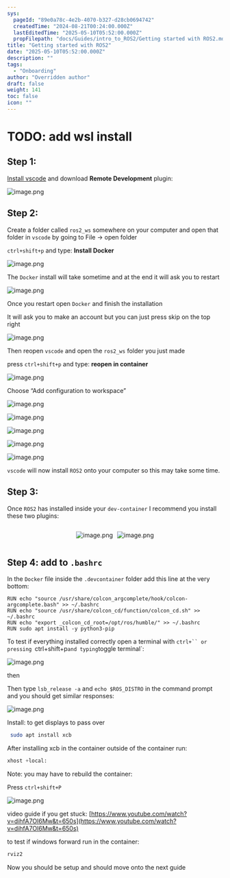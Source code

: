 ```yaml
---
sys:
  pageId: "89e0a78c-4e2b-4070-b327-d28cb0694742"
  createdTime: "2024-08-21T00:24:00.000Z"
  lastEditedTime: "2025-05-10T05:52:00.000Z"
  propFilepath: "docs/Guides/intro_to_ROS2/Getting started with ROS2.md"
title: "Getting started with ROS2"
date: "2025-05-10T05:52:00.000Z"
description: ""
tags:
  - "Onboarding"
author: "Overridden author"
draft: false
weight: 141
toc: false
icon: ""
---
```


# TODO: add wsl install

## Step 1:

[Install vscode](https://code.visualstudio.com/download) and download **Remote Development** plugin:

![image.png](https://prod-files-secure.s3.us-west-2.amazonaws.com/d518164a-d88e-44d1-a4ee-3adb3bd8bce0/efb52993-1881-4a40-b95e-6f020334f022/image.png?X-Amz-Algorithm=AWS4-HMAC-SHA256&X-Amz-Content-Sha256=UNSIGNED-PAYLOAD&X-Amz-Credential=ASIAZI2LB46675YSF4WV%2F20250605%2Fus-west-2%2Fs3%2Faws4_request&X-Amz-Date=20250605T061334Z&X-Amz-Expires=3600&X-Amz-Security-Token=IQoJb3JpZ2luX2VjEGYaCXVzLXdlc3QtMiJGMEQCIF05zGX%2FS47prVuyENpCStq4w2FI7gbn9FCw98C72xRCAiBgP5I6p8vgdsclDNQnJGCgMa%2Bn%2BCy%2F5gtDlOZZBknjeir%2FAwg%2FEAAaDDYzNzQyMzE4MzgwNSIM56qCOCpPu6Rqo11uKtwDRIcI79PwegmH7qW9wmRgUdhPb13uRbjmuKCVHxdByebvVz92YS9W%2BboWszZVC1ECxkeTQzG56wUTkUbdxhPbn1eRLD6EF%2B62NPvHJqP74ksaxwU2QQ8C%2FujQcmPjK5tWcPOxQtdkAMJErGSYK3LVYFbMS%2FzopqixFC9vJdcanOsQZ939vUGTj05ghw3wlnBcXvEyEqONI7uAeUXR6%2FM%2Fs9EhJMJzLHPWYQgDRQZlKHaksAFovJVdq8BNnH43Jmu%2BUflCdZ%2BrJlOAPg7q5vqu8zSTC7izkG%2B6s5sYcg3JS3s5x3g3BsON2mL0hzoBhOpU2m1qCwZNg2SLTK5WoCxgxrXoEsDJLwexmY8sn3N9lEzwsywEEh8AJsUe1MOb%2F0jMA%2BKB8Bkw0d35o9aP5tH7F1t0VIeIywslsfpgbq1Uq6ay0vZq2jWJZuqg51F5eqkYTgGvaWAxQB8unnWad%2B98iHNoGWJYvfwOJ3XGD7qSgQxX%2BWQ5F6Drr%2Bx73hs0yWRHQpiTrXFf33CTte1mhLEd1UNMauTN4MtcZmrZYWNj709XWrrC1pgwp1JLEZmLyakhjtL6uZKja75yIQv7vm83z4npzHoofo9Lc13PsFn%2FeHsc6V8KhnuX2YZ1yhows%2BWEwgY6pgGYFlv2y7LAdK8ULRt8Dm3lGsHW7ujunoi7UsvEm%2B2ce8O21aiKAoFpLxllyWbSGXVxHxvCoib3UMP7FogksIlDItiZsljES9t7uD%2B3EWzwu0tNjMRRp9PSsqSRkUemXJUlhIJcNoj0ruHW9ZZPElfkrfEdTCvAqco0TCgjXxnfBX4hYbPGlgCoozNuOrSRKoHX5vzjbTOuvAUjYBSetOnPFORDrOZa&X-Amz-Signature=374d6537928b01763b16e25324338e5c0cc4cc1a5beb1009a2424cf4aceb09a3&X-Amz-SignedHeaders=host&x-id=GetObject)

## Step 2:

Create a folder called `ros2_ws` somewhere on your computer and open that folder in `vscode` by going to File → open folder 

`ctrl+shift+p` and type: **Install Docker**

![image.png](https://prod-files-secure.s3.us-west-2.amazonaws.com/d518164a-d88e-44d1-a4ee-3adb3bd8bce0/2269dc0e-1cd5-47ff-bceb-c04ad9b2eab0/image.png?X-Amz-Algorithm=AWS4-HMAC-SHA256&X-Amz-Content-Sha256=UNSIGNED-PAYLOAD&X-Amz-Credential=ASIAZI2LB46675YSF4WV%2F20250605%2Fus-west-2%2Fs3%2Faws4_request&X-Amz-Date=20250605T061334Z&X-Amz-Expires=3600&X-Amz-Security-Token=IQoJb3JpZ2luX2VjEGYaCXVzLXdlc3QtMiJGMEQCIF05zGX%2FS47prVuyENpCStq4w2FI7gbn9FCw98C72xRCAiBgP5I6p8vgdsclDNQnJGCgMa%2Bn%2BCy%2F5gtDlOZZBknjeir%2FAwg%2FEAAaDDYzNzQyMzE4MzgwNSIM56qCOCpPu6Rqo11uKtwDRIcI79PwegmH7qW9wmRgUdhPb13uRbjmuKCVHxdByebvVz92YS9W%2BboWszZVC1ECxkeTQzG56wUTkUbdxhPbn1eRLD6EF%2B62NPvHJqP74ksaxwU2QQ8C%2FujQcmPjK5tWcPOxQtdkAMJErGSYK3LVYFbMS%2FzopqixFC9vJdcanOsQZ939vUGTj05ghw3wlnBcXvEyEqONI7uAeUXR6%2FM%2Fs9EhJMJzLHPWYQgDRQZlKHaksAFovJVdq8BNnH43Jmu%2BUflCdZ%2BrJlOAPg7q5vqu8zSTC7izkG%2B6s5sYcg3JS3s5x3g3BsON2mL0hzoBhOpU2m1qCwZNg2SLTK5WoCxgxrXoEsDJLwexmY8sn3N9lEzwsywEEh8AJsUe1MOb%2F0jMA%2BKB8Bkw0d35o9aP5tH7F1t0VIeIywslsfpgbq1Uq6ay0vZq2jWJZuqg51F5eqkYTgGvaWAxQB8unnWad%2B98iHNoGWJYvfwOJ3XGD7qSgQxX%2BWQ5F6Drr%2Bx73hs0yWRHQpiTrXFf33CTte1mhLEd1UNMauTN4MtcZmrZYWNj709XWrrC1pgwp1JLEZmLyakhjtL6uZKja75yIQv7vm83z4npzHoofo9Lc13PsFn%2FeHsc6V8KhnuX2YZ1yhows%2BWEwgY6pgGYFlv2y7LAdK8ULRt8Dm3lGsHW7ujunoi7UsvEm%2B2ce8O21aiKAoFpLxllyWbSGXVxHxvCoib3UMP7FogksIlDItiZsljES9t7uD%2B3EWzwu0tNjMRRp9PSsqSRkUemXJUlhIJcNoj0ruHW9ZZPElfkrfEdTCvAqco0TCgjXxnfBX4hYbPGlgCoozNuOrSRKoHX5vzjbTOuvAUjYBSetOnPFORDrOZa&X-Amz-Signature=11199a0a5dec443191e701891823aa33f20cbe4fa2d1c7492b5006bb53b42169&X-Amz-SignedHeaders=host&x-id=GetObject)

The `Docker` install will take sometime and at the end it will ask you to restart

![image.png](https://prod-files-secure.s3.us-west-2.amazonaws.com/d518164a-d88e-44d1-a4ee-3adb3bd8bce0/ed233f78-be33-4b1f-b89c-9c346c0e961e/image.png?X-Amz-Algorithm=AWS4-HMAC-SHA256&X-Amz-Content-Sha256=UNSIGNED-PAYLOAD&X-Amz-Credential=ASIAZI2LB46675YSF4WV%2F20250605%2Fus-west-2%2Fs3%2Faws4_request&X-Amz-Date=20250605T061334Z&X-Amz-Expires=3600&X-Amz-Security-Token=IQoJb3JpZ2luX2VjEGYaCXVzLXdlc3QtMiJGMEQCIF05zGX%2FS47prVuyENpCStq4w2FI7gbn9FCw98C72xRCAiBgP5I6p8vgdsclDNQnJGCgMa%2Bn%2BCy%2F5gtDlOZZBknjeir%2FAwg%2FEAAaDDYzNzQyMzE4MzgwNSIM56qCOCpPu6Rqo11uKtwDRIcI79PwegmH7qW9wmRgUdhPb13uRbjmuKCVHxdByebvVz92YS9W%2BboWszZVC1ECxkeTQzG56wUTkUbdxhPbn1eRLD6EF%2B62NPvHJqP74ksaxwU2QQ8C%2FujQcmPjK5tWcPOxQtdkAMJErGSYK3LVYFbMS%2FzopqixFC9vJdcanOsQZ939vUGTj05ghw3wlnBcXvEyEqONI7uAeUXR6%2FM%2Fs9EhJMJzLHPWYQgDRQZlKHaksAFovJVdq8BNnH43Jmu%2BUflCdZ%2BrJlOAPg7q5vqu8zSTC7izkG%2B6s5sYcg3JS3s5x3g3BsON2mL0hzoBhOpU2m1qCwZNg2SLTK5WoCxgxrXoEsDJLwexmY8sn3N9lEzwsywEEh8AJsUe1MOb%2F0jMA%2BKB8Bkw0d35o9aP5tH7F1t0VIeIywslsfpgbq1Uq6ay0vZq2jWJZuqg51F5eqkYTgGvaWAxQB8unnWad%2B98iHNoGWJYvfwOJ3XGD7qSgQxX%2BWQ5F6Drr%2Bx73hs0yWRHQpiTrXFf33CTte1mhLEd1UNMauTN4MtcZmrZYWNj709XWrrC1pgwp1JLEZmLyakhjtL6uZKja75yIQv7vm83z4npzHoofo9Lc13PsFn%2FeHsc6V8KhnuX2YZ1yhows%2BWEwgY6pgGYFlv2y7LAdK8ULRt8Dm3lGsHW7ujunoi7UsvEm%2B2ce8O21aiKAoFpLxllyWbSGXVxHxvCoib3UMP7FogksIlDItiZsljES9t7uD%2B3EWzwu0tNjMRRp9PSsqSRkUemXJUlhIJcNoj0ruHW9ZZPElfkrfEdTCvAqco0TCgjXxnfBX4hYbPGlgCoozNuOrSRKoHX5vzjbTOuvAUjYBSetOnPFORDrOZa&X-Amz-Signature=52ec8f85893f28d25e3f6fb22a30559770661a84702a99c074ad43b68fead7b6&X-Amz-SignedHeaders=host&x-id=GetObject)

Once you restart open `Docker` and finish the installation

It will ask you to make an account but you can just press skip on the top right

![image.png](https://prod-files-secure.s3.us-west-2.amazonaws.com/d518164a-d88e-44d1-a4ee-3adb3bd8bce0/21010ad9-1659-4fd9-9f59-9932a09b2a3d/image.png?X-Amz-Algorithm=AWS4-HMAC-SHA256&X-Amz-Content-Sha256=UNSIGNED-PAYLOAD&X-Amz-Credential=ASIAZI2LB46675YSF4WV%2F20250605%2Fus-west-2%2Fs3%2Faws4_request&X-Amz-Date=20250605T061334Z&X-Amz-Expires=3600&X-Amz-Security-Token=IQoJb3JpZ2luX2VjEGYaCXVzLXdlc3QtMiJGMEQCIF05zGX%2FS47prVuyENpCStq4w2FI7gbn9FCw98C72xRCAiBgP5I6p8vgdsclDNQnJGCgMa%2Bn%2BCy%2F5gtDlOZZBknjeir%2FAwg%2FEAAaDDYzNzQyMzE4MzgwNSIM56qCOCpPu6Rqo11uKtwDRIcI79PwegmH7qW9wmRgUdhPb13uRbjmuKCVHxdByebvVz92YS9W%2BboWszZVC1ECxkeTQzG56wUTkUbdxhPbn1eRLD6EF%2B62NPvHJqP74ksaxwU2QQ8C%2FujQcmPjK5tWcPOxQtdkAMJErGSYK3LVYFbMS%2FzopqixFC9vJdcanOsQZ939vUGTj05ghw3wlnBcXvEyEqONI7uAeUXR6%2FM%2Fs9EhJMJzLHPWYQgDRQZlKHaksAFovJVdq8BNnH43Jmu%2BUflCdZ%2BrJlOAPg7q5vqu8zSTC7izkG%2B6s5sYcg3JS3s5x3g3BsON2mL0hzoBhOpU2m1qCwZNg2SLTK5WoCxgxrXoEsDJLwexmY8sn3N9lEzwsywEEh8AJsUe1MOb%2F0jMA%2BKB8Bkw0d35o9aP5tH7F1t0VIeIywslsfpgbq1Uq6ay0vZq2jWJZuqg51F5eqkYTgGvaWAxQB8unnWad%2B98iHNoGWJYvfwOJ3XGD7qSgQxX%2BWQ5F6Drr%2Bx73hs0yWRHQpiTrXFf33CTte1mhLEd1UNMauTN4MtcZmrZYWNj709XWrrC1pgwp1JLEZmLyakhjtL6uZKja75yIQv7vm83z4npzHoofo9Lc13PsFn%2FeHsc6V8KhnuX2YZ1yhows%2BWEwgY6pgGYFlv2y7LAdK8ULRt8Dm3lGsHW7ujunoi7UsvEm%2B2ce8O21aiKAoFpLxllyWbSGXVxHxvCoib3UMP7FogksIlDItiZsljES9t7uD%2B3EWzwu0tNjMRRp9PSsqSRkUemXJUlhIJcNoj0ruHW9ZZPElfkrfEdTCvAqco0TCgjXxnfBX4hYbPGlgCoozNuOrSRKoHX5vzjbTOuvAUjYBSetOnPFORDrOZa&X-Amz-Signature=c0448e29f12b2722baaa47a5822a39cea19e756575b39597454da3b4c1f87f1c&X-Amz-SignedHeaders=host&x-id=GetObject)

Then reopen `vscode` and open the `ros2_ws` folder you just made

press `ctrl+shift+p` and type: **reopen in container**

![image.png](https://prod-files-secure.s3.us-west-2.amazonaws.com/d518164a-d88e-44d1-a4ee-3adb3bd8bce0/4e93b8c2-41ad-488c-8095-c74205196118/image.png?X-Amz-Algorithm=AWS4-HMAC-SHA256&X-Amz-Content-Sha256=UNSIGNED-PAYLOAD&X-Amz-Credential=ASIAZI2LB46675YSF4WV%2F20250605%2Fus-west-2%2Fs3%2Faws4_request&X-Amz-Date=20250605T061334Z&X-Amz-Expires=3600&X-Amz-Security-Token=IQoJb3JpZ2luX2VjEGYaCXVzLXdlc3QtMiJGMEQCIF05zGX%2FS47prVuyENpCStq4w2FI7gbn9FCw98C72xRCAiBgP5I6p8vgdsclDNQnJGCgMa%2Bn%2BCy%2F5gtDlOZZBknjeir%2FAwg%2FEAAaDDYzNzQyMzE4MzgwNSIM56qCOCpPu6Rqo11uKtwDRIcI79PwegmH7qW9wmRgUdhPb13uRbjmuKCVHxdByebvVz92YS9W%2BboWszZVC1ECxkeTQzG56wUTkUbdxhPbn1eRLD6EF%2B62NPvHJqP74ksaxwU2QQ8C%2FujQcmPjK5tWcPOxQtdkAMJErGSYK3LVYFbMS%2FzopqixFC9vJdcanOsQZ939vUGTj05ghw3wlnBcXvEyEqONI7uAeUXR6%2FM%2Fs9EhJMJzLHPWYQgDRQZlKHaksAFovJVdq8BNnH43Jmu%2BUflCdZ%2BrJlOAPg7q5vqu8zSTC7izkG%2B6s5sYcg3JS3s5x3g3BsON2mL0hzoBhOpU2m1qCwZNg2SLTK5WoCxgxrXoEsDJLwexmY8sn3N9lEzwsywEEh8AJsUe1MOb%2F0jMA%2BKB8Bkw0d35o9aP5tH7F1t0VIeIywslsfpgbq1Uq6ay0vZq2jWJZuqg51F5eqkYTgGvaWAxQB8unnWad%2B98iHNoGWJYvfwOJ3XGD7qSgQxX%2BWQ5F6Drr%2Bx73hs0yWRHQpiTrXFf33CTte1mhLEd1UNMauTN4MtcZmrZYWNj709XWrrC1pgwp1JLEZmLyakhjtL6uZKja75yIQv7vm83z4npzHoofo9Lc13PsFn%2FeHsc6V8KhnuX2YZ1yhows%2BWEwgY6pgGYFlv2y7LAdK8ULRt8Dm3lGsHW7ujunoi7UsvEm%2B2ce8O21aiKAoFpLxllyWbSGXVxHxvCoib3UMP7FogksIlDItiZsljES9t7uD%2B3EWzwu0tNjMRRp9PSsqSRkUemXJUlhIJcNoj0ruHW9ZZPElfkrfEdTCvAqco0TCgjXxnfBX4hYbPGlgCoozNuOrSRKoHX5vzjbTOuvAUjYBSetOnPFORDrOZa&X-Amz-Signature=287c8ab5fc3398c9b4457e3f28b1b9eecd2f0e8d9c68bf87211aeee3fba273ab&X-Amz-SignedHeaders=host&x-id=GetObject)

Choose “Add configuration to workspace”

![image.png](https://prod-files-secure.s3.us-west-2.amazonaws.com/d518164a-d88e-44d1-a4ee-3adb3bd8bce0/9560b282-5060-4989-ba37-97e7b2c22476/image.png?X-Amz-Algorithm=AWS4-HMAC-SHA256&X-Amz-Content-Sha256=UNSIGNED-PAYLOAD&X-Amz-Credential=ASIAZI2LB46675YSF4WV%2F20250605%2Fus-west-2%2Fs3%2Faws4_request&X-Amz-Date=20250605T061334Z&X-Amz-Expires=3600&X-Amz-Security-Token=IQoJb3JpZ2luX2VjEGYaCXVzLXdlc3QtMiJGMEQCIF05zGX%2FS47prVuyENpCStq4w2FI7gbn9FCw98C72xRCAiBgP5I6p8vgdsclDNQnJGCgMa%2Bn%2BCy%2F5gtDlOZZBknjeir%2FAwg%2FEAAaDDYzNzQyMzE4MzgwNSIM56qCOCpPu6Rqo11uKtwDRIcI79PwegmH7qW9wmRgUdhPb13uRbjmuKCVHxdByebvVz92YS9W%2BboWszZVC1ECxkeTQzG56wUTkUbdxhPbn1eRLD6EF%2B62NPvHJqP74ksaxwU2QQ8C%2FujQcmPjK5tWcPOxQtdkAMJErGSYK3LVYFbMS%2FzopqixFC9vJdcanOsQZ939vUGTj05ghw3wlnBcXvEyEqONI7uAeUXR6%2FM%2Fs9EhJMJzLHPWYQgDRQZlKHaksAFovJVdq8BNnH43Jmu%2BUflCdZ%2BrJlOAPg7q5vqu8zSTC7izkG%2B6s5sYcg3JS3s5x3g3BsON2mL0hzoBhOpU2m1qCwZNg2SLTK5WoCxgxrXoEsDJLwexmY8sn3N9lEzwsywEEh8AJsUe1MOb%2F0jMA%2BKB8Bkw0d35o9aP5tH7F1t0VIeIywslsfpgbq1Uq6ay0vZq2jWJZuqg51F5eqkYTgGvaWAxQB8unnWad%2B98iHNoGWJYvfwOJ3XGD7qSgQxX%2BWQ5F6Drr%2Bx73hs0yWRHQpiTrXFf33CTte1mhLEd1UNMauTN4MtcZmrZYWNj709XWrrC1pgwp1JLEZmLyakhjtL6uZKja75yIQv7vm83z4npzHoofo9Lc13PsFn%2FeHsc6V8KhnuX2YZ1yhows%2BWEwgY6pgGYFlv2y7LAdK8ULRt8Dm3lGsHW7ujunoi7UsvEm%2B2ce8O21aiKAoFpLxllyWbSGXVxHxvCoib3UMP7FogksIlDItiZsljES9t7uD%2B3EWzwu0tNjMRRp9PSsqSRkUemXJUlhIJcNoj0ruHW9ZZPElfkrfEdTCvAqco0TCgjXxnfBX4hYbPGlgCoozNuOrSRKoHX5vzjbTOuvAUjYBSetOnPFORDrOZa&X-Amz-Signature=5b48177c6a9b28ef3c047a7c66fa877828719c8d8afe17ef0da11b967dad247b&X-Amz-SignedHeaders=host&x-id=GetObject)

![image.png](https://prod-files-secure.s3.us-west-2.amazonaws.com/d518164a-d88e-44d1-a4ee-3adb3bd8bce0/2ee63f81-886b-48e8-a553-dc6e5eac99e4/image.png?X-Amz-Algorithm=AWS4-HMAC-SHA256&X-Amz-Content-Sha256=UNSIGNED-PAYLOAD&X-Amz-Credential=ASIAZI2LB46675YSF4WV%2F20250605%2Fus-west-2%2Fs3%2Faws4_request&X-Amz-Date=20250605T061334Z&X-Amz-Expires=3600&X-Amz-Security-Token=IQoJb3JpZ2luX2VjEGYaCXVzLXdlc3QtMiJGMEQCIF05zGX%2FS47prVuyENpCStq4w2FI7gbn9FCw98C72xRCAiBgP5I6p8vgdsclDNQnJGCgMa%2Bn%2BCy%2F5gtDlOZZBknjeir%2FAwg%2FEAAaDDYzNzQyMzE4MzgwNSIM56qCOCpPu6Rqo11uKtwDRIcI79PwegmH7qW9wmRgUdhPb13uRbjmuKCVHxdByebvVz92YS9W%2BboWszZVC1ECxkeTQzG56wUTkUbdxhPbn1eRLD6EF%2B62NPvHJqP74ksaxwU2QQ8C%2FujQcmPjK5tWcPOxQtdkAMJErGSYK3LVYFbMS%2FzopqixFC9vJdcanOsQZ939vUGTj05ghw3wlnBcXvEyEqONI7uAeUXR6%2FM%2Fs9EhJMJzLHPWYQgDRQZlKHaksAFovJVdq8BNnH43Jmu%2BUflCdZ%2BrJlOAPg7q5vqu8zSTC7izkG%2B6s5sYcg3JS3s5x3g3BsON2mL0hzoBhOpU2m1qCwZNg2SLTK5WoCxgxrXoEsDJLwexmY8sn3N9lEzwsywEEh8AJsUe1MOb%2F0jMA%2BKB8Bkw0d35o9aP5tH7F1t0VIeIywslsfpgbq1Uq6ay0vZq2jWJZuqg51F5eqkYTgGvaWAxQB8unnWad%2B98iHNoGWJYvfwOJ3XGD7qSgQxX%2BWQ5F6Drr%2Bx73hs0yWRHQpiTrXFf33CTte1mhLEd1UNMauTN4MtcZmrZYWNj709XWrrC1pgwp1JLEZmLyakhjtL6uZKja75yIQv7vm83z4npzHoofo9Lc13PsFn%2FeHsc6V8KhnuX2YZ1yhows%2BWEwgY6pgGYFlv2y7LAdK8ULRt8Dm3lGsHW7ujunoi7UsvEm%2B2ce8O21aiKAoFpLxllyWbSGXVxHxvCoib3UMP7FogksIlDItiZsljES9t7uD%2B3EWzwu0tNjMRRp9PSsqSRkUemXJUlhIJcNoj0ruHW9ZZPElfkrfEdTCvAqco0TCgjXxnfBX4hYbPGlgCoozNuOrSRKoHX5vzjbTOuvAUjYBSetOnPFORDrOZa&X-Amz-Signature=e807fc88d353d41455bdc6eeab6571e653038a1607a7c9e471982b5e28155c52&X-Amz-SignedHeaders=host&x-id=GetObject)

![image.png](https://prod-files-secure.s3.us-west-2.amazonaws.com/d518164a-d88e-44d1-a4ee-3adb3bd8bce0/ae1580b2-b048-407e-aed9-b584224a7a04/image.png?X-Amz-Algorithm=AWS4-HMAC-SHA256&X-Amz-Content-Sha256=UNSIGNED-PAYLOAD&X-Amz-Credential=ASIAZI2LB46675YSF4WV%2F20250605%2Fus-west-2%2Fs3%2Faws4_request&X-Amz-Date=20250605T061334Z&X-Amz-Expires=3600&X-Amz-Security-Token=IQoJb3JpZ2luX2VjEGYaCXVzLXdlc3QtMiJGMEQCIF05zGX%2FS47prVuyENpCStq4w2FI7gbn9FCw98C72xRCAiBgP5I6p8vgdsclDNQnJGCgMa%2Bn%2BCy%2F5gtDlOZZBknjeir%2FAwg%2FEAAaDDYzNzQyMzE4MzgwNSIM56qCOCpPu6Rqo11uKtwDRIcI79PwegmH7qW9wmRgUdhPb13uRbjmuKCVHxdByebvVz92YS9W%2BboWszZVC1ECxkeTQzG56wUTkUbdxhPbn1eRLD6EF%2B62NPvHJqP74ksaxwU2QQ8C%2FujQcmPjK5tWcPOxQtdkAMJErGSYK3LVYFbMS%2FzopqixFC9vJdcanOsQZ939vUGTj05ghw3wlnBcXvEyEqONI7uAeUXR6%2FM%2Fs9EhJMJzLHPWYQgDRQZlKHaksAFovJVdq8BNnH43Jmu%2BUflCdZ%2BrJlOAPg7q5vqu8zSTC7izkG%2B6s5sYcg3JS3s5x3g3BsON2mL0hzoBhOpU2m1qCwZNg2SLTK5WoCxgxrXoEsDJLwexmY8sn3N9lEzwsywEEh8AJsUe1MOb%2F0jMA%2BKB8Bkw0d35o9aP5tH7F1t0VIeIywslsfpgbq1Uq6ay0vZq2jWJZuqg51F5eqkYTgGvaWAxQB8unnWad%2B98iHNoGWJYvfwOJ3XGD7qSgQxX%2BWQ5F6Drr%2Bx73hs0yWRHQpiTrXFf33CTte1mhLEd1UNMauTN4MtcZmrZYWNj709XWrrC1pgwp1JLEZmLyakhjtL6uZKja75yIQv7vm83z4npzHoofo9Lc13PsFn%2FeHsc6V8KhnuX2YZ1yhows%2BWEwgY6pgGYFlv2y7LAdK8ULRt8Dm3lGsHW7ujunoi7UsvEm%2B2ce8O21aiKAoFpLxllyWbSGXVxHxvCoib3UMP7FogksIlDItiZsljES9t7uD%2B3EWzwu0tNjMRRp9PSsqSRkUemXJUlhIJcNoj0ruHW9ZZPElfkrfEdTCvAqco0TCgjXxnfBX4hYbPGlgCoozNuOrSRKoHX5vzjbTOuvAUjYBSetOnPFORDrOZa&X-Amz-Signature=5f4f77715785a04edd63d45aa4b43484d5482d809ddd042ac64fb7f89644e2d9&X-Amz-SignedHeaders=host&x-id=GetObject)

![image.png](https://prod-files-secure.s3.us-west-2.amazonaws.com/d518164a-d88e-44d1-a4ee-3adb3bd8bce0/53255b28-f75e-430f-b9e3-c0ac8577e42b/image.png?X-Amz-Algorithm=AWS4-HMAC-SHA256&X-Amz-Content-Sha256=UNSIGNED-PAYLOAD&X-Amz-Credential=ASIAZI2LB46675YSF4WV%2F20250605%2Fus-west-2%2Fs3%2Faws4_request&X-Amz-Date=20250605T061334Z&X-Amz-Expires=3600&X-Amz-Security-Token=IQoJb3JpZ2luX2VjEGYaCXVzLXdlc3QtMiJGMEQCIF05zGX%2FS47prVuyENpCStq4w2FI7gbn9FCw98C72xRCAiBgP5I6p8vgdsclDNQnJGCgMa%2Bn%2BCy%2F5gtDlOZZBknjeir%2FAwg%2FEAAaDDYzNzQyMzE4MzgwNSIM56qCOCpPu6Rqo11uKtwDRIcI79PwegmH7qW9wmRgUdhPb13uRbjmuKCVHxdByebvVz92YS9W%2BboWszZVC1ECxkeTQzG56wUTkUbdxhPbn1eRLD6EF%2B62NPvHJqP74ksaxwU2QQ8C%2FujQcmPjK5tWcPOxQtdkAMJErGSYK3LVYFbMS%2FzopqixFC9vJdcanOsQZ939vUGTj05ghw3wlnBcXvEyEqONI7uAeUXR6%2FM%2Fs9EhJMJzLHPWYQgDRQZlKHaksAFovJVdq8BNnH43Jmu%2BUflCdZ%2BrJlOAPg7q5vqu8zSTC7izkG%2B6s5sYcg3JS3s5x3g3BsON2mL0hzoBhOpU2m1qCwZNg2SLTK5WoCxgxrXoEsDJLwexmY8sn3N9lEzwsywEEh8AJsUe1MOb%2F0jMA%2BKB8Bkw0d35o9aP5tH7F1t0VIeIywslsfpgbq1Uq6ay0vZq2jWJZuqg51F5eqkYTgGvaWAxQB8unnWad%2B98iHNoGWJYvfwOJ3XGD7qSgQxX%2BWQ5F6Drr%2Bx73hs0yWRHQpiTrXFf33CTte1mhLEd1UNMauTN4MtcZmrZYWNj709XWrrC1pgwp1JLEZmLyakhjtL6uZKja75yIQv7vm83z4npzHoofo9Lc13PsFn%2FeHsc6V8KhnuX2YZ1yhows%2BWEwgY6pgGYFlv2y7LAdK8ULRt8Dm3lGsHW7ujunoi7UsvEm%2B2ce8O21aiKAoFpLxllyWbSGXVxHxvCoib3UMP7FogksIlDItiZsljES9t7uD%2B3EWzwu0tNjMRRp9PSsqSRkUemXJUlhIJcNoj0ruHW9ZZPElfkrfEdTCvAqco0TCgjXxnfBX4hYbPGlgCoozNuOrSRKoHX5vzjbTOuvAUjYBSetOnPFORDrOZa&X-Amz-Signature=e249e6709b47eca81314500272fd36943a7392fd7f4471831f47970343f73b62&X-Amz-SignedHeaders=host&x-id=GetObject)

![image.png](https://prod-files-secure.s3.us-west-2.amazonaws.com/d518164a-d88e-44d1-a4ee-3adb3bd8bce0/7c562767-5af9-4ffb-97d1-327bcdf4ee00/image.png?X-Amz-Algorithm=AWS4-HMAC-SHA256&X-Amz-Content-Sha256=UNSIGNED-PAYLOAD&X-Amz-Credential=ASIAZI2LB46675YSF4WV%2F20250605%2Fus-west-2%2Fs3%2Faws4_request&X-Amz-Date=20250605T061334Z&X-Amz-Expires=3600&X-Amz-Security-Token=IQoJb3JpZ2luX2VjEGYaCXVzLXdlc3QtMiJGMEQCIF05zGX%2FS47prVuyENpCStq4w2FI7gbn9FCw98C72xRCAiBgP5I6p8vgdsclDNQnJGCgMa%2Bn%2BCy%2F5gtDlOZZBknjeir%2FAwg%2FEAAaDDYzNzQyMzE4MzgwNSIM56qCOCpPu6Rqo11uKtwDRIcI79PwegmH7qW9wmRgUdhPb13uRbjmuKCVHxdByebvVz92YS9W%2BboWszZVC1ECxkeTQzG56wUTkUbdxhPbn1eRLD6EF%2B62NPvHJqP74ksaxwU2QQ8C%2FujQcmPjK5tWcPOxQtdkAMJErGSYK3LVYFbMS%2FzopqixFC9vJdcanOsQZ939vUGTj05ghw3wlnBcXvEyEqONI7uAeUXR6%2FM%2Fs9EhJMJzLHPWYQgDRQZlKHaksAFovJVdq8BNnH43Jmu%2BUflCdZ%2BrJlOAPg7q5vqu8zSTC7izkG%2B6s5sYcg3JS3s5x3g3BsON2mL0hzoBhOpU2m1qCwZNg2SLTK5WoCxgxrXoEsDJLwexmY8sn3N9lEzwsywEEh8AJsUe1MOb%2F0jMA%2BKB8Bkw0d35o9aP5tH7F1t0VIeIywslsfpgbq1Uq6ay0vZq2jWJZuqg51F5eqkYTgGvaWAxQB8unnWad%2B98iHNoGWJYvfwOJ3XGD7qSgQxX%2BWQ5F6Drr%2Bx73hs0yWRHQpiTrXFf33CTte1mhLEd1UNMauTN4MtcZmrZYWNj709XWrrC1pgwp1JLEZmLyakhjtL6uZKja75yIQv7vm83z4npzHoofo9Lc13PsFn%2FeHsc6V8KhnuX2YZ1yhows%2BWEwgY6pgGYFlv2y7LAdK8ULRt8Dm3lGsHW7ujunoi7UsvEm%2B2ce8O21aiKAoFpLxllyWbSGXVxHxvCoib3UMP7FogksIlDItiZsljES9t7uD%2B3EWzwu0tNjMRRp9PSsqSRkUemXJUlhIJcNoj0ruHW9ZZPElfkrfEdTCvAqco0TCgjXxnfBX4hYbPGlgCoozNuOrSRKoHX5vzjbTOuvAUjYBSetOnPFORDrOZa&X-Amz-Signature=a3c8c5aa5d029b2044ff06ff7906d673f40832635fb8b7c74084be13e73c51d1&X-Amz-SignedHeaders=host&x-id=GetObject)

`vscode` will now install `ROS2` onto your computer so this may take some time.

## Step 3:

Once `ROS2` has installed inside your `dev-container` I recommend you install these two plugins:

<div style="display: flex;flex-direction: row; column-gap:10px; max-width: 630px;justify-content: center;">
<div>

![image.png](https://prod-files-secure.s3.us-west-2.amazonaws.com/d518164a-d88e-44d1-a4ee-3adb3bd8bce0/3fc3d550-5a54-4ba1-ba6b-faa01cdb7369/image.png?X-Amz-Algorithm=AWS4-HMAC-SHA256&X-Amz-Content-Sha256=UNSIGNED-PAYLOAD&X-Amz-Credential=ASIAZI2LB466UBQXEEEZ%2F20250605%2Fus-west-2%2Fs3%2Faws4_request&X-Amz-Date=20250605T061336Z&X-Amz-Expires=3600&X-Amz-Security-Token=IQoJb3JpZ2luX2VjEGYaCXVzLXdlc3QtMiJGMEQCIDhPTKkG0lzexw%2B70T5YOeYhQJ9u9p47o%2Ftc1E38IjQDAiBSk4UI3Op8TZ%2BTbPuFbMqkUox3b1EoVbRf7OZeDjTZbir%2FAwg%2FEAAaDDYzNzQyMzE4MzgwNSIMh7wshBeamgUccY%2BAKtwDImotXs2Sz8OZPVCeqkfZHAh6E%2FT%2BVrJgBEX4l%2F541MQnu%2FhzL2WoUgXxJrzgwHwMzWafi9zDdwzxHtU9tbvESo5akCWbZCY0NnUmUTcp791%2F71sVJ38lMkWwitjJCtsC08eE0dCMuOQzWO%2BbA4IkPHFQ7U2op94X9%2FtsPNIshluZ3ndLVMaOKLIPNKUvFb%2FeRZQbb0w3yYYMu4daof80LpN93SSVRK74A9eKKYq2Kd9dU88LAymeTHr%2BPEI1ceqMwROQiqKeum4a3F4MCHpC5X7K6YIcTqgbSGoNMRiDAdI1Sa8DqHDOGvCN%2BgNIqzN%2FZgnRZjhpNK6KQzghoBXeADXPioUanjQfd9s0C45JHPO3AAGh5YHHlhnjRT%2F7IThamF86ZnzaZcu1qR0zdYu7GTWYxvbUaEt5ufYrwcgNg2B23LWeLaR86jjYTwaXWtFIt%2FFRllTyyt3XuFZnV9cPepYJsc3bQDAuqz1Ah3dB4BpqJJf%2BP303BgVy11fSNsIOB9hSJol6KkgBGK%2BV%2Bm2TgM3UxPz3e6UwS9BcRWjMPhtbrojhZpPC8hf08MmNAtssXkMKZzbzGvANIZzwv5FH76n7mkx3ze4mChxiAWN%2Bj4JI7ScVOaqiUHWE%2FQ8wr%2BWEwgY6pgFivAomxyaucBUvhTOJQHuKH70edOHDzhqz2CbZeumLXgTlnHE0e7InQBgRKgfl%2BfdRsgoqkxb2IPp3RJ68DZlTIaDph8BiABn7w9s1g0VLcixt68tNcESIMppSL6r1lKFH6kiSEP8RDACylanaPzu8%2FMTpSjExVMIBIlGE4cmxhpbiw6Oe3OWf01kcQuqp%2Fd%2B6rtYLtOm77yqzR8mc0eOEHHxhmlWO&X-Amz-Signature=90ddec2654266942c1ab56d8b520a068f3fb77bf9627ffab72a7d273a8d190bf&X-Amz-SignedHeaders=host&x-id=GetObject)

</div>
<div>

![image.png](https://prod-files-secure.s3.us-west-2.amazonaws.com/d518164a-d88e-44d1-a4ee-3adb3bd8bce0/d994cc66-13c2-4093-a5a3-f84cf4601a82/image.png?X-Amz-Algorithm=AWS4-HMAC-SHA256&X-Amz-Content-Sha256=UNSIGNED-PAYLOAD&X-Amz-Credential=ASIAZI2LB466RTE3DMYA%2F20250605%2Fus-west-2%2Fs3%2Faws4_request&X-Amz-Date=20250605T061336Z&X-Amz-Expires=3600&X-Amz-Security-Token=IQoJb3JpZ2luX2VjEGYaCXVzLXdlc3QtMiJHMEUCIA3YluP0PQeVMwyVHeF5E0YYNzsB9p1bGXbjl2yfs6z0AiEAjke3fYiTeXIYJ0SG5F04%2FPo7N%2F4u%2B2fYmS9V4ZXJRg4q%2FwMIPxAAGgw2Mzc0MjMxODM4MDUiDL4NNIh1hNbYK4J1eyrcA0qr8v7GCN0endnjbhNUA9wHsD%2BR%2BkII5I7cNzLPdZh14lFERUCIOwVu7G%2F31FsLZRims7GXveRc1Ssi9JzpNTE0e4HmYj5RCHJ3AB85hijfwEIaglqi5vykBbvaHshy5t6SzYw6e9JL%2BrmgrNwXh6UNtht0Se7QD26bv6goykQmGKI7Z%2F30JVtuJYIV9R%2FMvchTHOcXPD417gUPy2PaonA0g%2BSvxLCmEZrz%2FP9yYYwSleNgF26BzVFX1oR08qfOwwP1ed%2BpdniINRkNiLnI3TkMk1JQ4M%2BURJGaTyHWa4MAdhrFsb93ji4ZF%2BYnG2oI3JxOwV%2BPWa70lcnhBwPT2z8e%2FYaRn430lJ7ZLCwRO32Nk4QJ8qyAUILTfeGI3manPtBSN97V2g7RZw1mmRFieLi%2BG9DzdjaV6dW2dPId%2FD4DlJQDRb6Q%2BAYFwjEZ05SbKt0YulblMgKyX6024v7dDCPH7QCIs8GiuBE6HyKyYjzMGUmWHpnSCau7cLEfFi8HWM26f31F24ndkV8OKFx4x4nSvqYrt3srS8rMYiTKI0uQD7Gsp2sq7QtCel5gZ4EZ3uSZbOutOdv6dfPqo%2Fj3HXK20yiFiW2nfnHfSrCLFP1BjKqTTg7boOp%2BDMv1MKvlhMIGOqUBXovh9%2FuF1txfxchbZOJ9kg1OzSNGOcYEFj%2BwGy5r6Hub8pamYdn3b%2BejycYrvYTmy7PvQfOi8UtY073KzOnwpqMdgAmqfkLW0bVvtzCHV3mzRahVPrJntXPDA5MEyowarp23n%2B%2BZD8QuUg4Jd687WCxcdXYvVs1b7ijSIZLiwTy6xNjug1Nwj6YfSrq0au95VVyEqmCBwrltD2X8axkOJTSfQkNZ&X-Amz-Signature=8063457d6f699e083477897cb26ba1445a5eb2afbc78f5e279e882875b442e4c&X-Amz-SignedHeaders=host&x-id=GetObject)

</div>
</div>

## Step 4: add to `.bashrc`

In the `Docker` file inside the `.devcontainer` folder add this line at the very bottom: 

```docker
RUN echo "source /usr/share/colcon_argcomplete/hook/colcon-argcomplete.bash" >> ~/.bashrc
RUN echo "source /usr/share/colcon_cd/function/colcon_cd.sh" >> ~/.bashrc
RUN echo "export _colcon_cd_root=/opt/ros/humble/" >> ~/.bashrc
RUN sudo apt install -y python3-pip 
```

To test if everything installed correctly open a terminal with `ctrl+`` or pressing `ctrl+shift+p` and typing `toggle terminal`:

![image.png](https://prod-files-secure.s3.us-west-2.amazonaws.com/d518164a-d88e-44d1-a4ee-3adb3bd8bce0/6a4943d8-b04e-4c02-9a58-775f3384d1a5/image.png?X-Amz-Algorithm=AWS4-HMAC-SHA256&X-Amz-Content-Sha256=UNSIGNED-PAYLOAD&X-Amz-Credential=ASIAZI2LB46675YSF4WV%2F20250605%2Fus-west-2%2Fs3%2Faws4_request&X-Amz-Date=20250605T061334Z&X-Amz-Expires=3600&X-Amz-Security-Token=IQoJb3JpZ2luX2VjEGYaCXVzLXdlc3QtMiJGMEQCIF05zGX%2FS47prVuyENpCStq4w2FI7gbn9FCw98C72xRCAiBgP5I6p8vgdsclDNQnJGCgMa%2Bn%2BCy%2F5gtDlOZZBknjeir%2FAwg%2FEAAaDDYzNzQyMzE4MzgwNSIM56qCOCpPu6Rqo11uKtwDRIcI79PwegmH7qW9wmRgUdhPb13uRbjmuKCVHxdByebvVz92YS9W%2BboWszZVC1ECxkeTQzG56wUTkUbdxhPbn1eRLD6EF%2B62NPvHJqP74ksaxwU2QQ8C%2FujQcmPjK5tWcPOxQtdkAMJErGSYK3LVYFbMS%2FzopqixFC9vJdcanOsQZ939vUGTj05ghw3wlnBcXvEyEqONI7uAeUXR6%2FM%2Fs9EhJMJzLHPWYQgDRQZlKHaksAFovJVdq8BNnH43Jmu%2BUflCdZ%2BrJlOAPg7q5vqu8zSTC7izkG%2B6s5sYcg3JS3s5x3g3BsON2mL0hzoBhOpU2m1qCwZNg2SLTK5WoCxgxrXoEsDJLwexmY8sn3N9lEzwsywEEh8AJsUe1MOb%2F0jMA%2BKB8Bkw0d35o9aP5tH7F1t0VIeIywslsfpgbq1Uq6ay0vZq2jWJZuqg51F5eqkYTgGvaWAxQB8unnWad%2B98iHNoGWJYvfwOJ3XGD7qSgQxX%2BWQ5F6Drr%2Bx73hs0yWRHQpiTrXFf33CTte1mhLEd1UNMauTN4MtcZmrZYWNj709XWrrC1pgwp1JLEZmLyakhjtL6uZKja75yIQv7vm83z4npzHoofo9Lc13PsFn%2FeHsc6V8KhnuX2YZ1yhows%2BWEwgY6pgGYFlv2y7LAdK8ULRt8Dm3lGsHW7ujunoi7UsvEm%2B2ce8O21aiKAoFpLxllyWbSGXVxHxvCoib3UMP7FogksIlDItiZsljES9t7uD%2B3EWzwu0tNjMRRp9PSsqSRkUemXJUlhIJcNoj0ruHW9ZZPElfkrfEdTCvAqco0TCgjXxnfBX4hYbPGlgCoozNuOrSRKoHX5vzjbTOuvAUjYBSetOnPFORDrOZa&X-Amz-Signature=b0575a55be71f062c5898addde24962ca29ceb4c5738b3c4cab04f644ba55721&X-Amz-SignedHeaders=host&x-id=GetObject)

then 

Then type `lsb_release -a` and `echo $ROS_DISTRO` in the command prompt and you should get similar responses:

![image.png](https://prod-files-secure.s3.us-west-2.amazonaws.com/d518164a-d88e-44d1-a4ee-3adb3bd8bce0/3e635dec-a805-4e85-8b9e-d000e5b71a4e/image.png?X-Amz-Algorithm=AWS4-HMAC-SHA256&X-Amz-Content-Sha256=UNSIGNED-PAYLOAD&X-Amz-Credential=ASIAZI2LB46675YSF4WV%2F20250605%2Fus-west-2%2Fs3%2Faws4_request&X-Amz-Date=20250605T061334Z&X-Amz-Expires=3600&X-Amz-Security-Token=IQoJb3JpZ2luX2VjEGYaCXVzLXdlc3QtMiJGMEQCIF05zGX%2FS47prVuyENpCStq4w2FI7gbn9FCw98C72xRCAiBgP5I6p8vgdsclDNQnJGCgMa%2Bn%2BCy%2F5gtDlOZZBknjeir%2FAwg%2FEAAaDDYzNzQyMzE4MzgwNSIM56qCOCpPu6Rqo11uKtwDRIcI79PwegmH7qW9wmRgUdhPb13uRbjmuKCVHxdByebvVz92YS9W%2BboWszZVC1ECxkeTQzG56wUTkUbdxhPbn1eRLD6EF%2B62NPvHJqP74ksaxwU2QQ8C%2FujQcmPjK5tWcPOxQtdkAMJErGSYK3LVYFbMS%2FzopqixFC9vJdcanOsQZ939vUGTj05ghw3wlnBcXvEyEqONI7uAeUXR6%2FM%2Fs9EhJMJzLHPWYQgDRQZlKHaksAFovJVdq8BNnH43Jmu%2BUflCdZ%2BrJlOAPg7q5vqu8zSTC7izkG%2B6s5sYcg3JS3s5x3g3BsON2mL0hzoBhOpU2m1qCwZNg2SLTK5WoCxgxrXoEsDJLwexmY8sn3N9lEzwsywEEh8AJsUe1MOb%2F0jMA%2BKB8Bkw0d35o9aP5tH7F1t0VIeIywslsfpgbq1Uq6ay0vZq2jWJZuqg51F5eqkYTgGvaWAxQB8unnWad%2B98iHNoGWJYvfwOJ3XGD7qSgQxX%2BWQ5F6Drr%2Bx73hs0yWRHQpiTrXFf33CTte1mhLEd1UNMauTN4MtcZmrZYWNj709XWrrC1pgwp1JLEZmLyakhjtL6uZKja75yIQv7vm83z4npzHoofo9Lc13PsFn%2FeHsc6V8KhnuX2YZ1yhows%2BWEwgY6pgGYFlv2y7LAdK8ULRt8Dm3lGsHW7ujunoi7UsvEm%2B2ce8O21aiKAoFpLxllyWbSGXVxHxvCoib3UMP7FogksIlDItiZsljES9t7uD%2B3EWzwu0tNjMRRp9PSsqSRkUemXJUlhIJcNoj0ruHW9ZZPElfkrfEdTCvAqco0TCgjXxnfBX4hYbPGlgCoozNuOrSRKoHX5vzjbTOuvAUjYBSetOnPFORDrOZa&X-Amz-Signature=6843553652d307c9f82000c1eb7390c7c0ad7ccd0113ff4dedd24b0d947d0610&X-Amz-SignedHeaders=host&x-id=GetObject)

Install:  to get displays to pass over

```bash
 sudo apt install xcb
```

After installing xcb in the container outside of the container run:

```python
xhost +local:
```

Note: you may have to rebuild the container:

Press `ctrl+shift+P`

![image.png](https://prod-files-secure.s3.us-west-2.amazonaws.com/d518164a-d88e-44d1-a4ee-3adb3bd8bce0/6c2be660-2618-4c38-9c26-53554f7a0b7b/image.png?X-Amz-Algorithm=AWS4-HMAC-SHA256&X-Amz-Content-Sha256=UNSIGNED-PAYLOAD&X-Amz-Credential=ASIAZI2LB46675YSF4WV%2F20250605%2Fus-west-2%2Fs3%2Faws4_request&X-Amz-Date=20250605T061334Z&X-Amz-Expires=3600&X-Amz-Security-Token=IQoJb3JpZ2luX2VjEGYaCXVzLXdlc3QtMiJGMEQCIF05zGX%2FS47prVuyENpCStq4w2FI7gbn9FCw98C72xRCAiBgP5I6p8vgdsclDNQnJGCgMa%2Bn%2BCy%2F5gtDlOZZBknjeir%2FAwg%2FEAAaDDYzNzQyMzE4MzgwNSIM56qCOCpPu6Rqo11uKtwDRIcI79PwegmH7qW9wmRgUdhPb13uRbjmuKCVHxdByebvVz92YS9W%2BboWszZVC1ECxkeTQzG56wUTkUbdxhPbn1eRLD6EF%2B62NPvHJqP74ksaxwU2QQ8C%2FujQcmPjK5tWcPOxQtdkAMJErGSYK3LVYFbMS%2FzopqixFC9vJdcanOsQZ939vUGTj05ghw3wlnBcXvEyEqONI7uAeUXR6%2FM%2Fs9EhJMJzLHPWYQgDRQZlKHaksAFovJVdq8BNnH43Jmu%2BUflCdZ%2BrJlOAPg7q5vqu8zSTC7izkG%2B6s5sYcg3JS3s5x3g3BsON2mL0hzoBhOpU2m1qCwZNg2SLTK5WoCxgxrXoEsDJLwexmY8sn3N9lEzwsywEEh8AJsUe1MOb%2F0jMA%2BKB8Bkw0d35o9aP5tH7F1t0VIeIywslsfpgbq1Uq6ay0vZq2jWJZuqg51F5eqkYTgGvaWAxQB8unnWad%2B98iHNoGWJYvfwOJ3XGD7qSgQxX%2BWQ5F6Drr%2Bx73hs0yWRHQpiTrXFf33CTte1mhLEd1UNMauTN4MtcZmrZYWNj709XWrrC1pgwp1JLEZmLyakhjtL6uZKja75yIQv7vm83z4npzHoofo9Lc13PsFn%2FeHsc6V8KhnuX2YZ1yhows%2BWEwgY6pgGYFlv2y7LAdK8ULRt8Dm3lGsHW7ujunoi7UsvEm%2B2ce8O21aiKAoFpLxllyWbSGXVxHxvCoib3UMP7FogksIlDItiZsljES9t7uD%2B3EWzwu0tNjMRRp9PSsqSRkUemXJUlhIJcNoj0ruHW9ZZPElfkrfEdTCvAqco0TCgjXxnfBX4hYbPGlgCoozNuOrSRKoHX5vzjbTOuvAUjYBSetOnPFORDrOZa&X-Amz-Signature=8a0ae3be2b30fd47b8a075852f82c50aa9e60150765591d8ed007c03aa9dbb51&X-Amz-SignedHeaders=host&x-id=GetObject)

video guide if you get stuck: [https://www.youtube.com/watch?v=dihfA7Ol6Mw&t=650s](https://www.youtube.com/watch?v=dihfA7Ol6Mw&t=650s)

to test if windows forward run in the container:

```bash
rviz2
```

Now you should be setup and should move onto the next guide 
